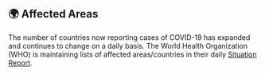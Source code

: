 ## 🌍 Affected Areas

The number of countries now reporting cases of COVID-19 has expanded and continues to change on a daily basis. The World Health Organization (WHO) is maintaining lists of affected areas/countries in their daily [Situation Report](https://www.who.int/emergencies/diseases/novel-coronavirus-2019/situation-reports).
